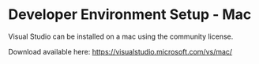 
# Developer Environment Setup - Mac

Visual Studio can be installed on a mac using the community license.

Download available here:
https://visualstudio.microsoft.com/vs/mac/
